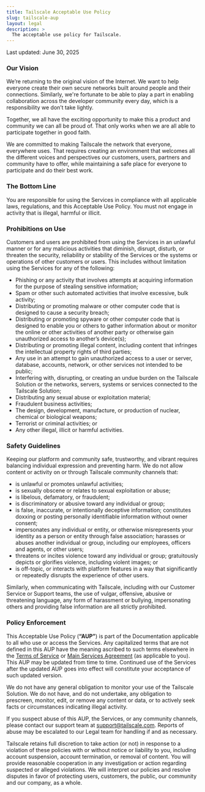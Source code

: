 ```yaml
---
title: Tailscale Acceptable Use Policy
slug: tailscale-aup
layout: legal
description: >
  The acceptable use policy for Tailscale.
---
```


Last updated: June 30, 2025

### Our Vision

We’re returning to the original vision of the Internet. We want to help everyone create their own secure networks built around people and their connections. Similarly, we're fortunate to be able to play a part in enabling collaboration across the developer community every day, which is a responsibility we don’t take lightly. 

Together, we all have the exciting opportunity to make this a product and community we can all be proud of. That only works when we are all able to participate together in good faith. 

We are committed to making Tailscale the network that everyone, everywhere uses. That requires creating an environment that welcomes all the different voices and perspectives our customers, users, partners and community have to offer, while maintaining a safe place for everyone to participate and do their best work.

### The Bottom Line

You are responsible for using the Services in compliance with all applicable laws, regulations, and this Acceptable Use Policy.  You must not engage in activity that is illegal, harmful or illicit.


### Prohibitions on Use

Customers and users are prohibited from using the Services in an unlawful manner or for any malicious activities that diminish, disrupt, disturb, or threaten the security, reliability or stability of the Services or the systems or operations of other customers or users. This includes without limitation using the Services for any of the following:

- Phishing or any activity that involves attempts at acquiring information for the purpose of stealing sensitive information;
- Spam or other such automated activities that involve excessive, bulk activity;
- Distributing or promoting malware or other computer code that is designed to cause a security breach;
- Distributing or promoting spyware or other computer code that is designed to enable you or others to gather information about or monitor the online or other activities of another party or otherwise gain unauthorized access to another’s device(s);
- Distributing or promoting illegal content, including content that infringes the intellectual property rights of third parties;
- Any use in an attempt to gain unauthorized access to a user or server, database, accounts, network, or other services not intended to be public;
- Interfering with, disrupting, or creating an undue burden on the Tailscale Solution or the networks, servers, systems or services connected to the Tailscale Solution;
- Distributing any sexual abuse or exploitation material;
- Fraudulent business activities;
- The design, development, manufacture, or production of nuclear, chemical or biological weapons;
- Terrorist or criminal activities; or
- Any other illegal, illicit or harmful activities.

### Safety Guidelines

Keeping our platform and community safe, trustworthy, and vibrant requires balancing individual expression and preventing harm. We do not allow content or activity on or through Tailscale community channels that:

- is unlawful or promotes unlawful activities;
- is sexually obscene or relates to sexual exploitation or abuse;
- is libelous, defamatory, or fraudulent;
- is discriminatory or abusive toward any individual or group;
- is false, inaccurate, or intentionally deceptive information;
constitutes doxxing or posting personally identifiable information without owner consent;
- impersonates any individual or entity, or otherwise misrepresents your identity as a person or entity through false association;
harasses or abuses another individual or group, including our employees, officers and agents, or other users;
- threatens or incites violence toward any individual or group;
gratuitously depicts or glorifies violence, including violent images; or
- is off-topic, or interacts with platform features in a way that significantly or repeatedly disrupts the experience of other users.

Similarly, when communicating with Tailscale, including with our Customer Service or Support teams, the use of vulgar, offensive, abusive or threatening language, any form of harassment or bullying, impersonating others and providing false information are all strictly prohibited.

### Policy Enforcement

This Acceptable Use Policy (**“AUP”**) is part of the Documentation applicable to all who use or access the Services. Any capitalized terms that are not defined in this AUP have the meaning ascribed to such terms elsewhere in the [Terms of Service](https://tailscale.com/terms) or [Main Services Agreement](https://tailscale.com/msa) (as applicable to you). This AUP may be updated from time to time. Continued use of the Services after the updated AUP goes into effect will constitute your acceptance of such updated version.

We do not have any general obligation to monitor your use of the Tailscale Solution. We do not have, and do not undertake, any obligation to prescreen, monitor, edit, or remove any content or data, or to actively seek facts or circumstances indicating illegal activity.

If you suspect abuse of this AUP, the Services, or any community channels, please contact our support team at [support@tailscale.com](support@tailscale.com). Reports of abuse may be escalated to our Legal team for handling if and as necessary.

Tailscale retains full discretion to take action (or not) in response to a violation of these policies with or without notice or liability to you, including account suspension, account termination, or removal of content. You will provide reasonable cooperation in any investigation or action regarding suspected or alleged violations. We will interpret our policies and resolve disputes in favor of protecting users, customers, the public, our community and our company, as a whole.
